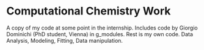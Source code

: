 # Computational Chemistry Work
A copy of my code at some point in the internship. Includes code by Giorgio Dominichi (PhD student, Vienna) in g_modules. Rest is my own code.
Data Analysis, Modeling, Fitting, Data manipulation.


